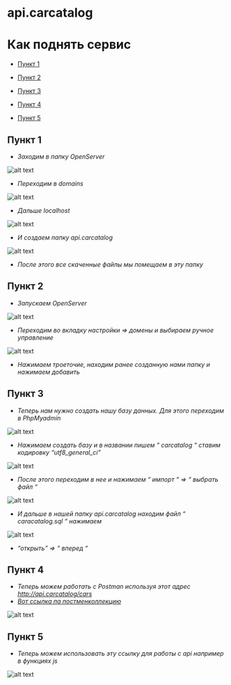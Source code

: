 # api.carcatalog

# Как поднять сервис
+ [Пункт 1](https://github.com/The-Sanchas/api.carcatalog/new/master?readme=1#%D0%BF%D1%83%D0%BD%D0%BA%D1%82-1)

+ [Пункт 2](https://github.com/The-Sanchas/api.carcatalog/new/master?readme=1#%D0%BF%D1%83%D0%BD%D0%BA%D1%82-2)

+ [Пункт 3](https://github.com/The-Sanchas/api.carcatalog/new/master?readme=1#%D0%BF%D1%83%D0%BD%D0%BA%D1%82-3)

+ [Пункт 4](https://github.com/The-Sanchas/api.carcatalog/new/master?readme=1#%D0%BF%D1%83%D0%BD%D0%BA%D1%82-4)

+ [Пункт 5](https://github.com/The-Sanchas/api.carcatalog/new/master?readme=1#%D0%BF%D1%83%D0%BD%D0%BA%D1%82-5)


## Пункт 1


+  _Заходим в папку OpenServer_

![alt text](screenshot/1.png)


+ _Переходим в  domains_

![alt text](screenshot/2.png)

+ _Дальше localhost_

![alt text](screenshot/3.png)

+ _И создаем папку api.carcatalog_

![alt text](screenshot/4.png)

+ _После этого все скаченные  файлы мы помещаем в эту папку_

## Пункт 2

+ _Запускаем OpenServer_

![alt text](screenshot/5.png)

+ _Переходим во вкладку настройки => домены и выбираем ручное управление_

![alt text](screenshot/6.png)

+ _Нажимаем троеточие, находим ранее созданную нами папку и нажимаем добавить_

## Пункт 3

+ _Теперь нам нужно создать нашу базу данных. Для этого переходим в PhpMyadmin_

![alt text](screenshot/7.png)

+ _Нажимаем создать базу и в названии пишем “ carcatalog “ ставим кодировку “utf8_general_ci”_

![alt text](screenshot/8.png)

+ _После этого переходим в нее и нажимаем “ импорт “ => “ выбрать файл “_

![alt text](screenshot/9.png)

+ _И дальше в нашей папку api.carcatalog находим файл  “ caracatalog.sql “  нажимаем_

![alt text](screenshot/10.png)

+ _“открыть” => “ вперед “_

## Пункт 4
   [Вот ссылка па постменколлекцию]: https://go.postman.co/workspace/My-Workspace~97f550e7-ffb6-4819-8440-5b6da7a4474e/collection/18081926-652fd21f-de3d-4c1d-a834-062c9c6b1f3f


+ _Теперь можем работать с Postman используя этот адрес http://api.carcatalog/cars_
+ _[Вот ссылка па постменколлекцию]_ 

![alt text](screenshot/11.png)

## Пункт 5

+ _Теперь можем использовать эту ссылку для работы с api например в функциях js_

![alt text](screenshot/12.png)




